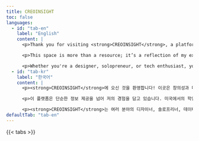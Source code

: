 ```yaml
---
title: CREOINSIGHT
toc: false
languages:
  - id: "tab-en"
    label: "English"
    content: |
      <p>Thank you for visiting <strong>CREOINSIGHT</strong>, a platform where I share my journey and insights from blending creativity with data-driven innovation. Here, I explore a wide range of topics—from automotive styling and user experience design to AI-driven methodologies—all aimed at inspiring and empowering creators like you.</p>

      <p>This space is more than a resource; it’s a reflection of my experiences. Whether it’s studying in the USA, living in Italy while working as a designer, or transitioning into the world of AI and data science in South Korea, I bring a unique perspective shaped by crossing disciplines and borders.</p>

      <p>Whether you're a designer, solopreneur, or tech enthusiast, you'll find actionable ideas, thought-provoking blogs, and a glimpse into the personal stories that shaped my approach to creativity and innovation. <strong>CREOINSIGHT</strong> is where ideas, inspiration, and real-world experience come together to spark your next breakthrough.</p>
  - id: "tab-kr"
    label: "한국어"
    content: |
      <p><strong>CREOINSIGHT</strong>에 오신 것을 환영합니다! 이곳은 창의성과 데이터 기반 혁신을 결합한 제 개인적 여정을 공유하는 공간입니다. 저는 자동차 스타일링, 사용자 경험 디자인, AI 기반 방법론 등 다양한 주제를 탐구하며, 여러 비슷한 분야에서 일을 하는 분들에게 영감을 주고 힘을 실어주고자 합니다.</p>

      <p>이 플랫폼은 단순한 정보 제공을 넘어 저의 경험을 담고 있습니다. 미국에서의 학업, 이탈리아에서 디자이너로 활동하며 살았던 시간, 그리고 한국에서 AI와 데이터 과학 분야로의 전환 등, 경계를 넘나드는 저의 경험들이 더욱 창의적이고 세상과 사람을 관찰하는데에 대한 독특한 관점을 형성했습니다.</p>

      <p><strong>CREOINSIGHT</strong>는 여러 분야의 디자이너, 솔로프리너, 데이터 사이언티스트 등 누구든지 이 블로그를 통해 실행 가능한 아이디어를 발굴하거나, 새로운 접근한 방식을 도출하며, 혹은 아주 개인적이지만 해외 유학 혹은 진학에 대한 여러 경험들을 공유받는 블로그가 되었으면 합니다.</p>
defaultTab: "tab-en"
---
```


{{< tabs >}}